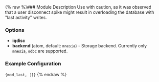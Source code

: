 {% raw %}### Module Description
Use with caution, as it was observed that a user disconnect spike might result in overloading the database with "last activity" writes.

### Options
* **iqdisc**
* **backend** (atom, default: `mnesia`) - Storage backend. Currently only `mnesia`, `odbc` are supported.

### Example Configuration
` {mod_last, []} `
{% endraw %}
